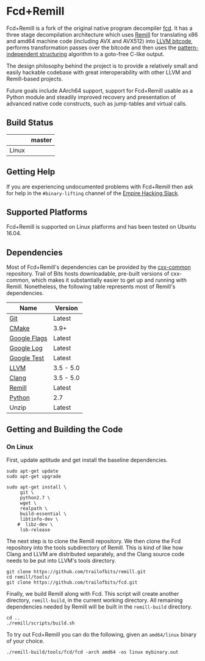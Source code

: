 # Fcd+Remill

Fcd+Remill is a fork of the original native program decompiler [fcd](http://zneak.github.io/fcd/). It has a three stage decompilation architecture which uses [Remill](https://github.com/trailofbits/remill) for translating x86 and amd64 machine code (including AVX and AVX512) into [LLVM bitcode](http://llvm.org/docs/LangRef.html), performs transformation passes over the bitcode and then uses the [pattern-independent structuring](https://github.com/trailofbits/fcd/blob/master/docs/NoMoreGotos.pdf) algorithm to a goto-free C-like output.

The design philosophy behind the project is to provide a relatively small and easily hackable codebase with great interoperability with other LLVM and Remill-based projects.

Future goals include AArch64 support, support for Fcd+Remill usable as a Python module and steadily improved recovery and presentation of advanced native code constructs, such as jump-tables and virtual calls.

## Build Status

|       | master |
| ----- | ------ |
| Linux |        |

## Getting Help

If you are experiencing undocumented problems with Fcd+Remill then ask for help in the `#binary-lifting` channel of the [Empire Hacking Slack](https://empireslacking.herokuapp.com/).

## Supported Platforms

Fcd+Remill is supported on Linux platforms and has been tested on Ubuntu 16.04.

## Dependencies

Most of Fcd+Remill's dependencies can be provided by the [cxx-common](https://github.com/trailofbits/cxx-common) repository. Trail of Bits hosts downloadable, pre-built versions of cxx-common, which makes it substantially easier to get up and running with Remill. Nonetheless, the following table represents most of Remill's dependencies.

| Name | Version | 
| ---- | ------- |
| [Git](https://git-scm.com/) | Latest |
| [CMake](https://cmake.org/) | 3.9+ |
| [Google Flags](https://github.com/google/glog) | Latest |
| [Google Log](https://github.com/google/glog) | Latest |
| [Google Test](https://github.com/google/googletest) | Latest |
| [LLVM](http://llvm.org/) | 3.5 - 5.0 |
| [Clang](http://clang.llvm.org/) | 3.5 - 5.0 |
| [Remill](https://github.com/trailofbits/remill) | Latest |
| [Python](https://www.python.org/) | 2.7 | 
| Unzip | Latest |

## Getting and Building the Code

### On Linux

First, update aptitude and get install the baseline dependencies.

```shell
sudo apt-get update
sudo apt-get upgrade

sudo apt-get install \
     git \
     python2.7 \
     wget \
     realpath \
     build-essential \
     libtinfo-dev \
    #  libz-dev \
     lsb-release
```

The next step is to clone the Remill repository. We then clone the Fcd repository into the tools subdirectory of Remill. This is kind of like how Clang and LLVM are distributed separately, and the Clang source code needs to be put into LLVM's tools directory.

```shell
git clone https://github.com/trailofbits/remill.git
cd remill/tools/
git clone https://github.com/trailofbits/fcd.git
```

Finally, we build Remill along with Fcd. This script will create another directory, `remill-build`, in the current working directory. All remaining dependencies needed by Remill will be built in the `remill-build` directory.

```shell
cd ..
./remill/scripts/build.sh
```

To try out Fcd+Remill you can do the following, given an `amd64/linux` binary of your choice.

```shell
./remill-build/tools/fcd/fcd -arch amd64 -os linux mybinary.out
```
